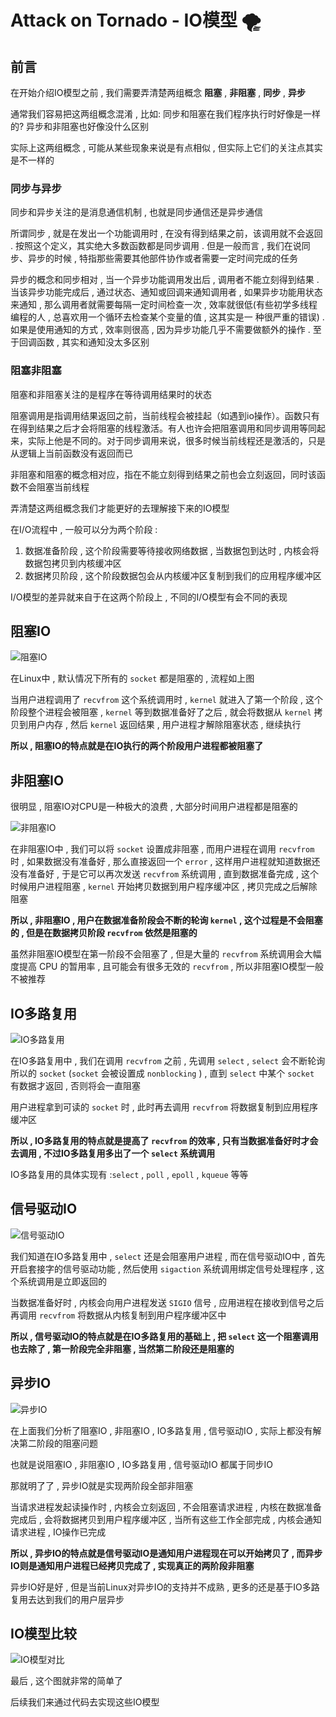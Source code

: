 # Attack on Tornado - IO模型 🌪










<extoc></extoc>

## 前言

在开始介绍IO模型之前 , 我们需要弄清楚两组概念 **阻塞** , **非阻塞** , **同步** , **异步**

通常我们容易把这两组概念混淆 , 比如: 同步和阻塞在我们程序执行时好像是一样的? 异步和非阻塞也好像没什么区别

实际上这两组概念 , 可能从某些现象来说是有点相似 , 但实际上它们的关注点其实是不一样的 

### 同步与异步

同步和异步关注的是消息通信机制 , 也就是同步通信还是异步通信

所谓同步 , 就是在发出一个功能调用时 , 在没有得到结果之前，该调用就不会返回 . 按照这个定义，其实绝大多数函数都是同步调用 . 但是一般而言 , 我们在说同步、异步的时候 , 特指那些需要其他部件协作或者需要一定时间完成的任务

异步的概念和同步相对 , 当一个异步功能调用发出后 , 调用者不能立刻得到结果 . 当该异步功能完成后 , 通过状态、通知或回调来通知调用者 , 如果异步功能用状态来通知 , 那么调用者就需要每隔一定时间检查一次 , 效率就很低(有些初学多线程编程的人 , 总喜欢用一个循环去检查某个变量的值 , 这其实是一 种很严重的错误) . 如果是使用通知的方式 , 效率则很高 , 因为异步功能几乎不需要做额外的操作 . 至于回调函数 , 其实和通知没太多区别

### 阻塞非阻塞

阻塞和非阻塞关注的是程序在等待调用结果时的状态

阻塞调用是指调用结果返回之前，当前线程会被挂起（如遇到io操作）。函数只有在得到结果之后才会将阻塞的线程激活。有人也许会把阻塞调用和同步调用等同起来，实际上他是不同的。对于同步调用来说，很多时候当前线程还是激活的，只是从逻辑上当前函数没有返回而已

非阻塞和阻塞的概念相对应，指在不能立刻得到结果之前也会立刻返回，同时该函数不会阻塞当前线程

弄清楚这两组概念我们才能更好的去理解接下来的IO模型

在I/O流程中 , 一般可以分为两个阶段 : 

1. 数据准备阶段 , 这个阶段需要等待接收网络数据 , 当数据包到达时 , 内核会将数据包拷贝到内核缓冲区
2. 数据拷贝阶段 , 这个阶段数据包会从内核缓冲区复制到我们的应用程序缓冲区

I/O模型的差异就来自于在这两个阶段上 , 不同的I/O模型有会不同的表现

## 阻塞IO

![阻塞IO](./assert/阻塞IO.png)

在Linux中 , 默认情况下所有的 `socket` 都是阻塞的 , 流程如上图

当用户进程调用了 `recvfrom` 这个系统调用时 , `kernel` 就进入了第一个阶段 , 这个阶段整个进程会被阻塞 , `kernel` 等到数据准备好了之后 , 就会将数据从 `kernel` 拷贝到用户内存 , 然后 `kernel` 返回结果 , 用户进程才解除阻塞状态 , 继续执行

**所以 , 阻塞IO的特点就是在IO执行的两个阶段用户进程都被阻塞了**

## 非阻塞IO

很明显 , 阻塞IO对CPU是一种极大的浪费 , 大部分时间用户进程都是阻塞的

![非阻塞IO](./assert/非阻塞IO.png)

在非阻塞IO中 , 我们可以将 `socket` 设置成非阻塞 , 而用户进程在调用 `recvfrom` 时 , 如果数据没有准备好 , 那么直接返回一个 `error` , 这样用户进程就知道数据还没有准备好 , 于是它可以再次发送 `recvfrom` 系统调用 , 直到数据准备完成 , 这个时候用户进程阻塞 , `kernel` 开始拷贝数据到用户程序缓冲区 , 拷贝完成之后解除阻塞

**所以 , 非阻塞IO , 用户在数据准备阶段会不断的轮询 `kernel` , 这个过程是不会阻塞的 , 但是在数据拷贝阶段 `recvfrom` 依然是阻塞的**

虽然非阻塞IO模型在第一阶段不会阻塞了 , 但是大量的 `recvfrom` 系统调用会大幅度提高 CPU 的暂用率 , 且可能会有很多无效的 `recvfrom` , 所以非阻塞IO模型一般不被推荐

## IO多路复用

![IO多路复用](./assert/IO多路复用.png)



在IO多路复用中 , 我们在调用 `recvfrom` 之前 , 先调用 `select` , `select` 会不断轮询所以的 `socket` (`socket` 会被设置成 `nonblocking` ) , 直到 `select` 中某个 `socket` 有数据才返回 , 否则将会一直阻塞

用户进程拿到可读的 `socket` 时 , 此时再去调用 `recvfrom` 将数据复制到应用程序缓冲区

**所以 , IO多路复用的特点就是提高了 `recvfrom` 的效率 , 只有当数据准备好时才会去调用 , 不过IO多路复用多出了一个 `select` 系统调用**

IO多路复用的具体实现有 :`select` , `poll` , `epoll` , `kqueue` 等等

## 信号驱动IO

![信号驱动IO](./assert/信号驱动IO.png)



我们知道在IO多路复用中 , `select` 还是会阻塞用户进程 , 而在信号驱动IO中 , 首先开启套接字的信号驱动功能 , 然后使用 `sigaction` 系统调用绑定信号处理程序 , 这个系统调用是立即返回的 

当数据准备好时 , 内核会向用户进程发送 `SIGIO` 信号 , 应用进程在接收到信号之后再调用 `recvfrom` 将数据从内核复制到用户程序缓冲区中

**所以 , 信号驱动IO的特点就是在IO多路复用的基础上 , 把 `select` 这一个阻塞调用也去除了 , 第一阶段完全非阻塞 , 当然第二阶段还是阻塞的**

## 异步IO

![异步IO](./assert/异步IO.png)



在上面我们分析了阻塞IO , 非阻塞IO , IO多路复用 , 信号驱动IO , 实际上都没有解决第二阶段的阻塞问题

也就是说阻塞IO , 非阻塞IO , IO多路复用 , 信号驱动IO 都属于同步IO

那就明了了 , 异步IO就是实现两阶段全部非阻塞

当请求进程发起读操作时 , 内核会立刻返回 , 不会阻塞请求进程 , 内核在数据准备完成后 , 会将数据拷贝到用户程序缓冲区 , 当所有这些工作全部完成 , 内核会通知请求进程 , IO操作已完成

**所以 , 异步IO的特点就是信号驱动IO是通知用户进程现在可以开始拷贝了 , 而异步IO则是通知用户进程已经拷贝完成了 , 实现真正的两阶段非阻塞**

异步IO好是好 , 但是当前Linux对异步IO的支持并不成熟 , 更多的还是基于IO多路复用去达到我们的用户层异步

## IO模型比较

![IO模型对比](./assert/IO模型对比.png)

最后 , 这个图就非常的简单了

后续我们来通过代码去实现这些IO模型